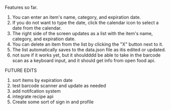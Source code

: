 Features so far.

1. You can enter an item's name, category, and expiration date.
2. If you do not want to type the date, click the calendar icon to select a date from the calendar.
3. The right side of the screen updates as a list with the item's name, category, and expiration date.
4. You can delete an item from the list by clicking the "X" button next to it.
5. The list automatically saves to the data.json file as itis edited or updated.
6. not sure if it works yet, but it shouldddd be able to take in the barcode scan as a keyboard input, and it should get info from open food api.


FUTURE EDITS 
1. sort items by expiration date
2. test barcode scanner and update as needed
3. add notifcation system
4. integrate recipe api
5. Create some sort of sign in and profile
